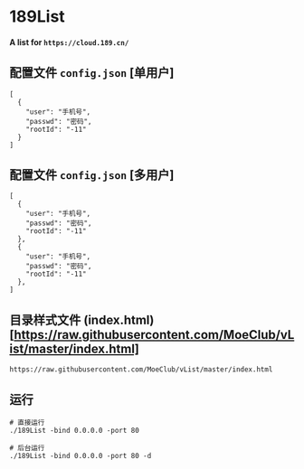 # 189List
#### A list for `https://cloud.189.cn/`

## 配置文件 `config.json` [单用户]
```
[
  {
    "user": "手机号",
    "passwd": "密码",
    "rootId": "-11"
  }
]

```

## 配置文件 `config.json` [多用户]
```
[
  {
    "user": "手机号",
    "passwd": "密码",
    "rootId": "-11"
  },
  {
    "user": "手机号",
    "passwd": "密码",
    "rootId": "-11"
  },
]

```

## 目录样式文件 (index.html)[https://raw.githubusercontent.com/MoeClub/vList/master/index.html]
```
https://raw.githubusercontent.com/MoeClub/vList/master/index.html

```

## 运行
```
# 直接运行
./189List -bind 0.0.0.0 -port 80

# 后台运行
./189List -bind 0.0.0.0 -port 80 -d

```
